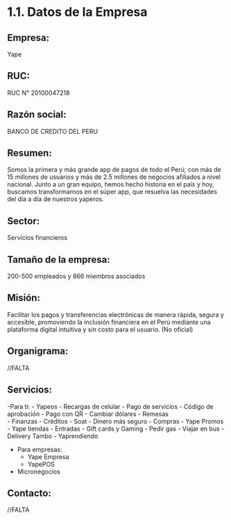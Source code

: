 # 1.1. Datos de la Empresa
## Empresa: 
Yape

## RUC:
RUC N° 20100047218

## Razón social:
BANCO DE CREDITO DEL PERU

## Resumen:
Somos la primera y más grande app de pagos de todo el Perú; con más de 15 millones de usuarios y más de 2.5 millones de negocios afiliados a nivel nacional. Junto a un gran equipo, hemos hecho historia en el país y hoy, buscamos transformarnos en el súper app, que resuelva las necesidades del día a día de nuestros yaperos.

## Sector:
Servicios financieros

## Tamaño de la empresa:
200-500 empleados y 866 miembros asociados

## Misión:
Facilitar los pagos y transferencias electrónicas de manera rápida, segura y accesible, promoviendo la inclusión financiera en el Perú mediante una plataforma digital intuitiva y sin costo para el usuario. (No oficial)

## Organigrama:
//FALTA

## Servicios:
-Para ti:
    - Yapeos
        - Recargas de celular
        - Pago de servicios
        - Código de aprobación
        - Pago con QR
        - Cambiar dólares
        - Remesas  
    - Finanzas
        - Créditos
        - Soat
        - Dinero más seguro
    - Compras
        - Yape Promos
        - Yape tiendas
        - Entradas
        - Gift cards y Gaming
        - Pedir gas
        - Viajar en bus
        - Delivery Tambo
    - Yaprendiendo
- Para empresas:
    - Yape Empresa
    - YapePOS
- Micronegocios

## Contacto:
//FALTA